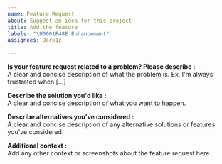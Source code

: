 ```yaml
---
name: Feature Request
about: Suggest an idea for this project
title: Add the feature
labels: "\U0001F48E Enhancement"
assignees: Dark1z

---
```


**Is your feature request related to a problem? Please describe :**   
A clear and concise description of what the problem is. Ex. I'm always frustrated when [...]   

**Describe the solution you'd like :**   
A clear and concise description of what you want to happen.   

**Describe alternatives you've considered :**   
A clear and concise description of any alternative solutions or features you've considered.   

**Additional context :**   
Add any other context or screenshots about the feature request here.
